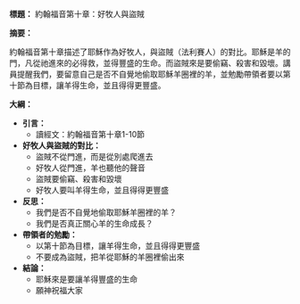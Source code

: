**標題：** 約翰福音第十章：好牧人與盜賊

**摘要：**

約翰福音第十章描述了耶穌作為好牧人，與盜賊（法利賽人）的對比。耶穌是羊的門，凡從祂進來的必得救，並得豐盛的生命。而盜賊來是要偷竊、殺害和毀壞。講員提醒我們，要留意自己是否不自覺地偷取耶穌羊圈裡的羊，並勉勵帶領者要以第十節為目標，讓羊得生命，並且得得更豐盛。

**大綱：**

* **引言：**
    * 讀經文：約翰福音第十章1-10節
* **好牧人與盜賊的對比：**
    * 盜賊不從門進，而是從別處爬進去
    * 好牧人從門進，羊也聽他的聲音
    * 盜賊要偷竊、殺害和毀壞
    * 好牧人要叫羊得生命，並且得得更豐盛
* **反思：**
    * 我們是否不自覺地偷取耶穌羊圈裡的羊？
    * 我們是否真正關心羊的生命成長？
* **帶領者的勉勵：**
    * 以第十節為目標，讓羊得生命，並且得得更豐盛
    * 不要成為盜賊，把羊從耶穌的羊圈裡偷出來
* **結論：**
    * 耶穌來是要讓羊得豐盛的生命
    * 願神祝福大家
